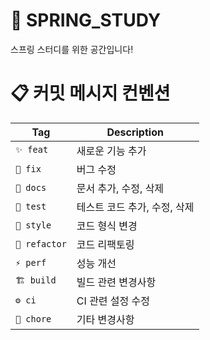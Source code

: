 # 🌱 SPRING_STUDY
스프링 스터디를 위한 공간입니다!

# 📋 커밋 메시지 컨벤션
| Tag         | Description             |
|------------|-------------------------|
| `✨ feat`    | 새로운 기능 추가        |
| `🐛 fix`     | 버그 수정              |
| `📝 docs`    | 문서 추가, 수정, 삭제  |
| `🧪 test`    | 테스트 코드 추가, 수정, 삭제 |
| `🎨 style`   | 코드 형식 변경         |
| `🔨 refactor` | 코드 리팩토링         |
| `⚡ perf`    | 성능 개선              |
| `🏗️ build`  | 빌드 관련 변경사항     |
| `⚙️ ci`      | CI 관련 설정 수정     |
| `🚀 chore`   | 기타 변경사항          |
